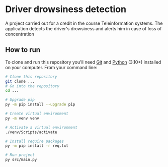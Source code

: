 # Driver drowsiness detection

A project carried out for a credit in the course Teleinformation systems. The application detects the driver's drowsiness and alerts him in case of loss of concentration

## How to run

To clone and run this repository you'll need [Git](https://git-scm.com) and [Python](https://www.python.org/) (3.10+) installed on your computer. From your command line:

```bash
# Clone this repository
git clone ...
# Go into the repository
cd ...

# Upgrade pip
py -m pip install --upgrade pip

# Create virtual environment
py -m venv venv

# Activate a virtual environment
./venv/Scripts/activate

# Install require packages
py -m pip install -r req.txt

# Run project
py src/main.py
```